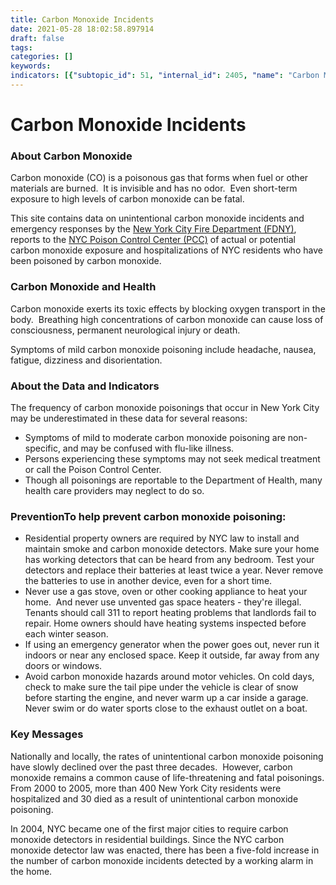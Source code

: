 ```yaml
---
title: Carbon Monoxide Incidents
date: 2021-05-28 18:02:58.897914
draft: false
tags: 
categories: []
keywords: 
indicators: [{"subtopic_id": 51, "internal_id": 2405, "name": "Carbon Monoxide Emergency Department Visits", "URL": "https://a816-dohbesp.nyc.gov/IndicatorPublic/VisualizationData.aspx?id=2405,719b87,51,Summarize"}, {"subtopic_id": 51, "internal_id": 2406, "name": "Carbon Monoxide Hospitalizations", "URL": "https://a816-dohbesp.nyc.gov/IndicatorPublic/VisualizationData.aspx?id=2406,719b87,51,Summarize"}, {"subtopic_id": 51, "internal_id": 38, "name": "Carbon Monoxide Incidents ", "URL": "https://a816-dohbesp.nyc.gov/IndicatorPublic/VisualizationData.aspx?id=38,719b87,51,Summarize"}, {"subtopic_id": 51, "internal_id": 2168, "name": "Carbon Monoxide Incidents without a Detector (3 Year Avg.)", "URL": "https://a816-dohbesp.nyc.gov/IndicatorPublic/VisualizationData.aspx?id=2168,719b87,51,Summarize"}]
---
```

# Carbon Monoxide Incidents
### About Carbon Monoxide


Carbon monoxide (CO) is a poisonous gas that forms when fuel or other materials are burned.  It is invisible and has no odor.  Even short-term exposure to high levels of carbon monoxide can be fatal.


This site contains data on unintentional carbon monoxide incidents and emergency responses by the [New York City Fire Department (FDNY)](http://www.nyc.gov/html/fdny/html/home2.shtml), reports to the [NYC Poison Control Center (PCC)](http://www1.nyc.gov/site/doh/health/health-topics/poison-control.page) of actual or potential carbon monoxide exposure and hospitalizations of NYC residents who have been poisoned by carbon monoxide.


### Carbon Monoxide and Health


Carbon monoxide exerts its toxic effects by blocking oxygen transport in the body.  Breathing high concentrations of carbon monoxide can cause loss of consciousness, permanent neurological injury or death.   
  
Symptoms of mild carbon monoxide poisoning include headache, nausea, fatigue, dizziness and disorientation.


### About the Data and Indicators


The frequency of carbon monoxide poisonings that occur in New York City may be underestimated in these data for several reasons:


* Symptoms of mild to moderate carbon monoxide poisoning are non-specific, and may be confused with flu-like illness.
* Persons experiencing these symptoms may not seek medical treatment or call the Poison Control Center.
* Though all poisonings are reportable to the Department of Health, many health care providers may neglect to do so.


### PreventionTo help prevent carbon monoxide poisoning:


* Residential property owners are required by NYC law to install and maintain smoke and carbon monoxide detectors. Make sure your home has working detectors that can be heard from any bedroom. Test your detectors and replace their batteries at least twice a year. Never remove the batteries to use in another device, even for a short time.
* Never use a gas stove, oven or other cooking appliance to heat your home.  And never use unvented gas space heaters - they're illegal.  Tenants should call 311 to report heating problems that landlords fail to repair. Home owners should have heating systems inspected before each winter season.
* If using an emergency generator when the power goes out, never run it indoors or near any enclosed space. Keep it outside, far away from any doors or windows.
* Avoid carbon monoxide hazards around motor vehicles. On cold days, check to make sure the tail pipe under the vehicle is clear of snow before starting the engine, and never warm up a car inside a garage.  Never swim or do water sports close to the exhaust outlet on a boat.


### Key Messages


Nationally and locally, the rates of unintentional carbon monoxide poisoning have slowly declined over the past three decades.  However, carbon monoxide remains a common cause of life-threatening and fatal poisonings. From 2000 to 2005, more than 400 New York City residents were hospitalized and 30 died as a result of unintentional carbon monoxide poisoning.  
  
In 2004, NYC became one of the first major cities to require carbon monoxide detectors in residential buildings. Since the NYC carbon monoxide detector law was enacted, there has been a five-fold increase in the number of carbon monoxide incidents detected by a working alarm in the home.


